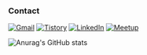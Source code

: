 <!--
**thoongee/thoongee** is a ✨ _special_ ✨ repository because its `README.md` (this file) appears on your GitHub profile.

Here are some ideas to get you started:

- 🔭 I’m currently working on ...
- 🌱 I’m currently learning ...
- 👯 I’m looking to collaborate on ...
- 🤔 I’m looking for help with ...
- 💬 Ask me about ...
- 📫 How to reach me: ...
- 😄 Pronouns: ...
- ⚡ Fun fact: ...
-->

### Contact



[![Gmail](https://img.shields.io/badge/Gmail-D14836?style=plastic&logo=gmail&logoColor=white)](mailto:cjina1102@gmail.com)
[![Tistory](https://img.shields.io/badge/Tistory-000000?style=plastic&logo=Tistory&logoColor=white)](https://ddoric.tistory.com/)
[![LinkedIn](https://img.shields.io/badge/LinkedIn-0077B5?style=plastic&logo=linkedin&logoColor=white)](https://www.linkedin.com/in/jina-choi-4a266a231/)
[![Meetup](https://img.shields.io/badge/Meetup-ED1C40?style=plastic&logo=meetup&logoColor=white)](https://www.meetup.com/members/402407688/)


![Anurag's GitHub stats](https://github-readme-stats.vercel.app/api?username=thoongee&show_icons=true)
